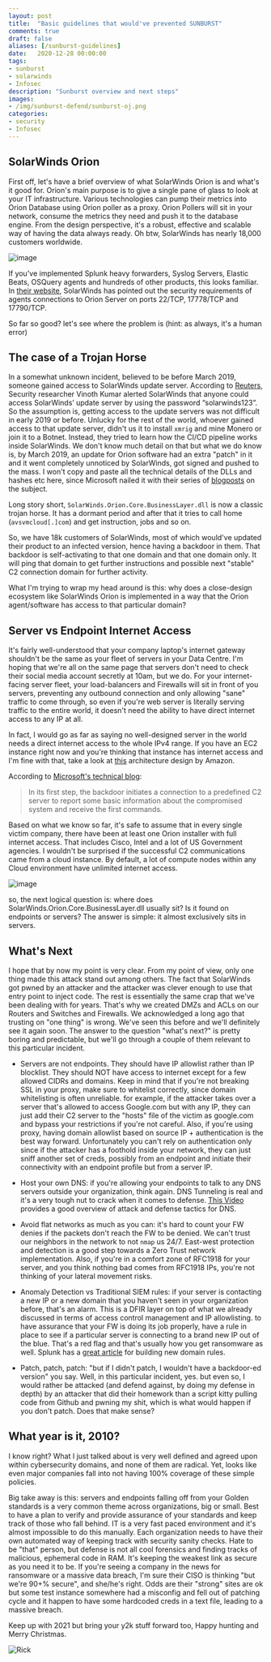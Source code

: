 ```yaml
---
layout: post
title:  "Basic guidelines that would've prevented SUNBURST"
comments: true
draft: false
aliases: [/sunburst-guidelines]
date:   2020-12-28 00:00:00
tags:
- sunburst
- solarwinds
- Infosec
description: "Sunburst overview and next steps"
images:
- /img/sunburst-defend/sunburst-oj.png
categories:
- security
- Infosec
--- 
```


## SolarWinds Orion
First off, let's have a brief overview of what SolarWinds Orion is and what's it good for. Orion's main purpose is to give a single pane of glass to look at your IT infrastructure. Various technologies can pump their metrics into Orion Database using Orion poller as a proxy. Orion Pollers will sit in your network, consume the metrics they need and push it to the database engine. From the design perspective, it's a robust, effective and scalable way of having the data always ready. Oh btw, SolarWinds has nearly 18,000 customers worldwide.

![image](/img/sunburst-defend/orion-overview.png)

If you've implemented Splunk heavy forwarders, Syslog Servers, Elastic Beats, OSQuery agents and hundreds of other products, this looks familiar. In [their website](https://documentation.solarwinds.com/en/Success_Center/orionplatform/Content/Core-Agent-Requirements-sw476.htm), SolarWinds has pointed out the security requirements of agents connections to Orion Server on ports 22/TCP, 17778/TCP and 17790/TCP. 

So far so good? let's see where the problem is (hint: as always, it's a human error)

## The case of a Trojan Horse
In a somewhat unknown incident, believed to be before March 2019, someone gained access to SolarWinds update server. According to [Reuters](https://www.reuters.com/article/global-cyber-solarwinds/hackers-used-solarwinds-dominance-against-it-in-sprawling-spy-campaign-idINKBN28Q07P), Security researcher Vinoth Kumar alerted SolarWinds that anyone could access SolarWinds’ update server by using the password “solarwinds123”. So the assumption is, getting access to the update servers was not difficult in early 2019 or before. Unlucky for the rest of the world, whoever gained access to that update server, didn't us it to install `xmrig` and mine Monero or join it to a Botnet. Instead, they tried to learn how the CI/CD pipeline works inside SolarWinds. We don't know much detail on that but what we do know is, by March 2019, an update for Orion software had an extra "patch" in it and it went completely unnoticed by SolarWinds, got signed and pushed to the mass. I won't copy and paste all the technical details of the DLLs and hashes etc here, since Microsoft nailed it with their series of [blogposts](https://msrc-blog.microsoft.com/2020/12/13/customer-guidance-on-recent-nation-state-cyber-attacks/) on the subject. 

Long story short, `SolarWinds.Orion.Core.BusinessLayer.dll` is now a classic trojan horse. It has a dormant period and after that it tries to call home (`avsvmcloud[.]com`) and get instruction, jobs and so on. 

So, we have 18k customers of SolarWinds, most of which would've updated their product to an infected version, hence having a backdoor in them. That backdoor is self-activating to that one domain and that one domain only. It will ping that domain to get further instructions and possible next "stable" C2 connection domain for further activity. 

What I'm trying to wrap my head around is this: why does a close-design ecosystem like SolarWinds Orion is implemented in a way that the Orion agent/software has access to that particular domain?

## Server vs Endpoint Internet Access
It's fairly well-understood that your company laptop's internet gateway shouldn't be the same as your fleet of servers in your Data Centre. I'm hoping that we're all on the same page that servers don't need to check their social media account secretly at 10am, but we do. For your internet-facing server fleet, your load-balancers and Firewalls will sit in front of you servers, preventing any outbound connection and only allowing "sane" traffic to come through, so even if you're web server is literally serving traffic to the entire world, it doesn't need the ability to have direct internet access to any IP at all.

In fact, I would go as far as saying no well-designed server in the world needs a direct internet access to the whole IPv4 range. If you have an EC2 instance right now and you're thinking that instance has internet access and I'm fine with that, take a look at [this](https://docs.aws.amazon.com/quickstart/latest/vpc/architecture.html) architecture design by Amazon. 

According to [Microsoft's technical blog](https://www.microsoft.com/security/blog/2020/12/18/analyzing-solorigate-the-compromised-dll-file-that-started-a-sophisticated-cyberattack-and-how-microsoft-defender-helps-protect/):
> In its first step, the backdoor initiates a connection to a predefined C2 server to report some basic information about the compromised system and receive the first commands.

Based on what we know so far, it's safe to assume that in every single victim company, there have been at least one Orion installer with full internet access. That includes Cisco, Intel and a lot of US Government agencies. I wouldn't be surprised if the successful C2 communications came from a cloud instance. By default, a lot of compute nodes within any Cloud environment have unlimited internet access. 

![image](/img/sunburst-defend/sunburst-victims.png)

so, the next logical question is: where does SolarWinds.Orion.Core.BusinessLayer.dll usually sit? Is it found on endpoints or servers? The answer is simple: it almost exclusively sits in servers.

## What's Next
I hope that by now my point is very clear. From my point of view, only one thing made this attack stand out among others. The fact that SolarWinds got pwned by an attacker and the attacker was clever enough to use that entry point to inject code. The rest is essentially the same crap that we've been dealing with for years. That's why we created DMZs and ACLs on our Routers and Switches and Firewalls. We acknowledged a long ago that trusting on "one thing" is wrong. We've seen this before and we'll definitely see it again soon. The answer to the question "what's next?" is pretty boring and predictable, but we'll go through a couple of them relevant to this particular incident.

  - Servers are not endpoints. They should have IP allowlist rather than IP blocklist. They should NOT have access to internet except for a few allowed CIDRs and domains. Keep in mind that if you're not breaking SSL in your proxy, make sure to whitelist correctly, since domain whitelisting is often unreliable. for example, if the attacker takes over a server that's allowed to access Google.com but with any IP, they can just add their C2 server to the "hosts" file of the victim as google.com and bypass your restrictions if you're not careful. Also, if you're using proxy, having domain allowlist based on source IP + authentication is the best way forward. Unfortunately you can't rely on authentication only since if the attacker has a foothold inside your network, they can just sniff another set of creds, possibly from an endpoint and initiate their connectivity with an endpoint profile but from a server IP. 

  - Host your own DNS: if you're allowing your endpoints to talk to any DNS servers outside your organization, think again. DNS Tunneling is real and it's a very tough nut to crack when it comes to defense. [This Video](https://www.youtube.com/watch?v=CaFo83TlpPM) provides a good overview of attack and defense tactics for DNS.
  
  - Avoid flat networks as much as you can: it's hard to count your FW denies if the packets don't reach the FW to be denied. We can't trust our neighbors in the network to not `nmap` us 24/7. East-west protection and detection is a good step towards a Zero Trust network implementation. Also, if you're in a comfort zone of RFC1918 for your server, and you think nothing bad comes from RFC1918 IPs, you're not thinking of your lateral movement risks.
  
  - Anomaly Detection vs Traditional SIEM rules: if your server is contacting a new IP or a new domain that you haven't seen in your organization before, that's an alarm. This is a DFIR layer on top of what we already discussed in terms of access control management and IP allowlisting. to have assurance that your FW is doing its job properly, have a rule in place to see if a particular server is connecting to a brand new IP out of the blue. That's a red flag and that's usually how you get ransomware as well. Splunk has a [great article](https://www.splunk.com/en_us/blog/security/finding-new-evil-detecting-new-domains-with-splunk.html) for building new domain rules.
  
  - Patch, patch, patch: "but if I didn't patch, I wouldn't have a backdoor-ed version" you say. Well, in this particular incident, yes. but even so, I would rather be attacked (and defend against, by doing my defense in depth) by an attacker that did their homework than a script kitty pulling code from Github and pwning my shit, which is what would happen if you don't patch. Does that make sense?

## What year is it, 2010?
I know right? What I just talked about is very well defined and agreed upon within cybersecurity domains, and none of them are radical. Yet, looks like even major companies fall into not having 100% coverage of these simple policies. 

Big take away is this: servers and endpoints falling off from your Golden standards is a very common theme across organizations, big or small. Best to have a plan to verify and provide assurance of your standards and keep track of those who fall behind. IT is a very fast paced environment and it's almost impossible to do this manually. Each organization needs to have their own automated way of keeping track with security sanity checks. Hate to be "that" person, but defense is not all cool forensics and finding tracks of malicious, ephemeral code in RAM. It's keeping the weakest link as secure as you need it to be. If you're seeing a company in the news for ransomware or a massive data breach, I'm sure their CISO is thinking "but we're 90+% secure", and she/he's right. Odds are their "strong" sites are ok but some test instance somewhere had a misconfig and fell out of patching cycle and it happen to have some hardcoded creds in a text file, leading to a massive breach.

Keep up with 2021 but bring your y2k stuff forward too, Happy hunting and Merry Christmas.


![Rick](/img/sunburst-defend/rickandmorty.gif)
